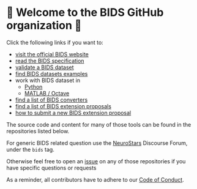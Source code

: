 # 👋 Welcome to the BIDS GitHub organization 👋

Click the following links if you want to:

- [visit the official BIDS website](https://bids.neuroimaging.io/)
- [read the BIDS specification](https://bids-specification.readthedocs.io/en/latest/)
- [validate a BIDS dataset](https://bids-standard.github.io/bids-validator/)
- [find BIDS datasets examples](https://github.com/bids-standard/bids-examples#bids-examples)
- work with BIDS dataset in
  - [Python](https://bids-standard.github.io/pybids/)
  - [MATLAB / Octave](https://bids-matlab.readthedocs.io/en/main/index.html)
  <!-- - R -->
- [find a list of BIDS converters](https://bids-website.readthedocs.io/en/latest/tools/converters.html)
- [find a list of BIDS extension proposals](https://bids-website.readthedocs.io/en/latest/extensions/beps.html)
- [how to submit a new BIDS extension proposal](https://bids-website.readthedocs.io/en/latest/extensions/general-guidelines.html)

The source code and content for many of those tools can be found in the
repositories listed below.

For generic BIDS related question use the
[NeuroStars](https://neurostars.org/tags/bids) Discourse Forum, under the `bids`
tag.

Otherwise feel free to open an
[issue](https://docs.github.com/en/issues/tracking-your-work-with-issues/about-issues)
on any of those repositories if you have specific questions or requests

As a reminder, all contributors have to adhere to our
[Code of Conduct](https://bids-website.readthedocs.io/en/latest/collaboration/bids_github/CODE_OF_CONDUCT.html).
